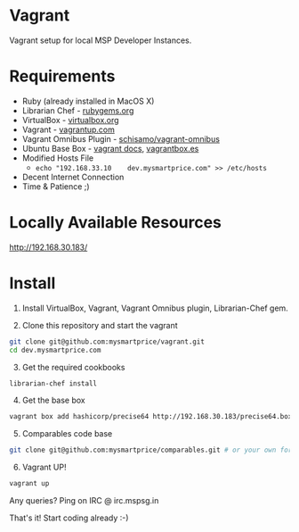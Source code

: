 Vagrant
=======

Vagrant setup for local MSP Developer Instances.


# Requirements

* Ruby (already installed in MacOS X)
* Librarian Chef - [rubygems.org](https://rubygems.org/gems/librarian-chef)
* VirtualBox - [virtualbox.org](https://www.virtualbox.org/wiki/Downloads)
* Vagrant - [vagrantup.com](http://vagrantup.com/)
* Vagrant Omnibus Plugin - [schisamo/vagrant-omnibus](https://github.com/schisamo/vagrant-omnibus)
* Ubuntu Base Box - [vagrant docs](https://docs.vagrantup.com/v2/boxes/base.html), [vagrantbox.es](http://www.vagrantbox.es/)
* Modified Hosts File
  - `echo "192.168.33.10    dev.mysmartprice.com" >> /etc/hosts`
* Decent Internet Connection
* Time & Patience ;)

# Locally Available Resources

http://192.168.30.183/

# Install

1. Install VirtualBox, Vagrant, Vagrant Omnibus plugin, Librarian-Chef gem.

2. Clone this repository and start the vagrant
  ```bash
  git clone git@github.com:mysmartprice/vagrant.git
  cd dev.mysmartprice.com
  ```
3. Get the required cookbooks
  ```bash
  librarian-chef install
  
  ```
4. Get the base box
  ```bash
  vagrant box add hashicorp/precise64 http://192.168.30.183/precise64.box
  
  ```
5. Comparables code base
  ```bash
  git clone git@github.com:mysmartprice/comparables.git # or your own fork
  
  ```
6. Vagrant UP!
  ```bash
  vagrant up
  
  ```

Any queries? Ping on IRC @ irc.mspsg.in

That's it! Start coding already :-)
